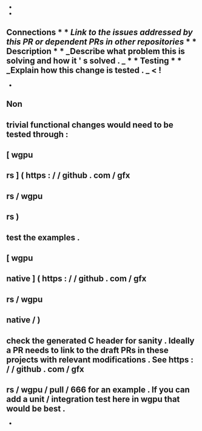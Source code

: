 *
*
Connections
*
*
_Link
to
the
issues
addressed
by
this
PR
or
dependent
PRs
in
other
repositories_
*
*
Description
*
*
_Describe
what
problem
this
is
solving
and
how
it
'
s
solved
.
_
*
*
Testing
*
*
_Explain
how
this
change
is
tested
.
_
<
!
-
-
Non
-
trivial
functional
changes
would
need
to
be
tested
through
:
-
[
wgpu
-
rs
]
(
https
:
/
/
github
.
com
/
gfx
-
rs
/
wgpu
-
rs
)
-
test
the
examples
.
-
[
wgpu
-
native
]
(
https
:
/
/
github
.
com
/
gfx
-
rs
/
wgpu
-
native
/
)
-
check
the
generated
C
header
for
sanity
.
Ideally
a
PR
needs
to
link
to
the
draft
PRs
in
these
projects
with
relevant
modifications
.
See
https
:
/
/
github
.
com
/
gfx
-
rs
/
wgpu
/
pull
/
666
for
an
example
.
If
you
can
add
a
unit
/
integration
test
here
in
wgpu
that
would
be
best
.
-
-
>
